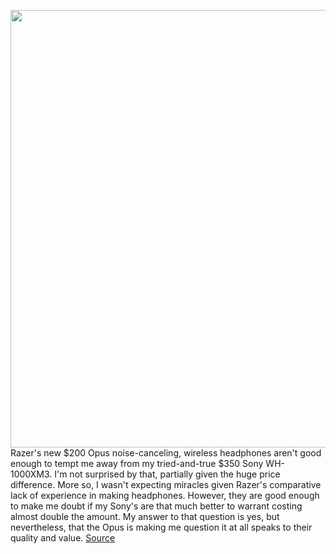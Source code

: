 <img src='https://cdn.vox-cdn.com/thumbor/U1oWASeh9Qix50Gh58esYlk1a8w=/0x0:2040x1360/1200x800/filters:focal(877x650:1203x976)/cdn.vox-cdn.com/uploads/chorus_image/image/66816023/cfaulkner_200514_4023_005.0.0.jpg' width='700px' /><br/>
Razer's new $200 Opus noise-canceling, wireless headphones aren't good enough to tempt me away from my tried-and-true $350 Sony WH-1000XM3. I'm not surprised by that, partially given the huge price difference. More so, I wasn't expecting miracles given Razer's comparative lack of experience in making headphones. However, they are good enough to make me doubt if my Sony's are that much better to warrant costing almost double the amount. My answer to that question is yes, but nevertheless, that the Opus is making me question it at all speaks to their quality and value.
<a href='https://www.theverge.com/21262459/razer-opus-review-wireless-noise-canceling-headphones-thx-over-ear-price-specs'> Source <a/>
